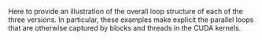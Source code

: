 Here to provide an illustration of the overall loop structure of each of the
three versions. In particular, these examples make explicit the parallel loops
that are otherwise captured by blocks and threads in the CUDA kernels.
